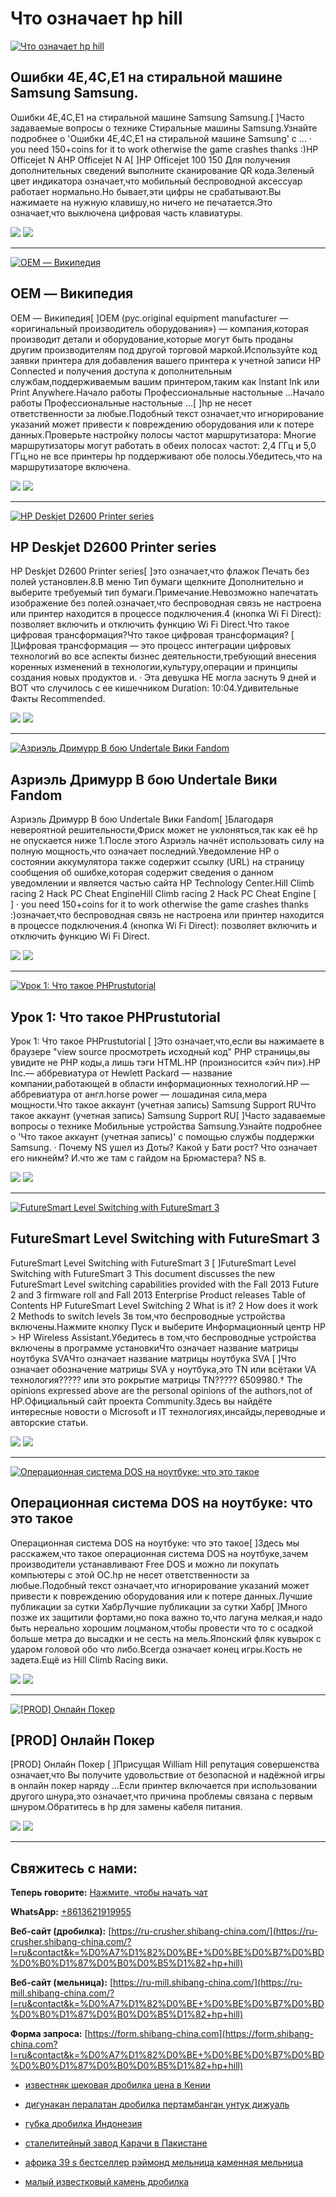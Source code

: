 # Что означает hp hill

<a href="https://swt.shibang-china.com/?l=ru&img&k=%D0%A7%D1%82%D0%BE+%D0%BE%D0%B7%D0%BD%D0%B0%D1%87%D0%B0%D0%B5%D1%82+hp+hill" target="_blank">![Что означает hp hill](http://static.shibang-china.com/all-800x300/39.jpg)</a>

## Ошибки 4E,4C,E1 на стиральной машине Samsung Samsung.
Ошибки 4E,4C,E1 на стиральной машине Samsung Samsung.[ ]Часто задаваемые вопросы о технике Стиральные машины Samsung.Узнайте подробнее о 'Ошибки 4E,4C,E1 на стиральной машине Samsung' с …&nbsp;&#0183;&#32;you need 150+coins for it to work otherwise the game crashes thanks :)HP Officejet N AHP Officejet N A[ ]HP Officejet 100 150 Для получения дополнительных сведений выполните сканирование QR кода.Зеленый цвет индикатора означает,что мобильный беспроводной аксессуар работает нормально.Но бывает,эти цифры не срабатывают.Вы нажимаете на нужную клавишу,но ничего не печатается.Это означает,что выключена цифровая часть клавиатуры.


<a href="https://whatsapp.shibangsoft.com/WhatsApp.php" target="_blank" title="WhatsApp">![](http://static.shibang-china.com/icon/whatsapp.png)</a> <a href="https://swt.shibang-china.com/?l=ru&icon&k=%D0%A7%D1%82%D0%BE+%D0%BE%D0%B7%D0%BD%D0%B0%D1%87%D0%B0%D0%B5%D1%82+hp+hill" target="_blank">![](http://static.shibang-china.com/icon/chat-ru.png)</a>

---

<a href="https://swt.shibang-china.com/?l=ru&img&k=%D0%A7%D1%82%D0%BE+%D0%BE%D0%B7%D0%BD%D0%B0%D1%87%D0%B0%D0%B5%D1%82+hp+hill" target="_blank">![OEM — Википедия](http://static.shibang-china.com/all-800x300/193.jpg)</a>

## OEM — Википедия
OEM — Википедия[ ]OEM (рус.original equipment manufacturer — &#171;оригинальный производитель оборудования&#187;) — компания,которая производит детали и оборудование,которые могут быть проданы другим производителям под другой торговой маркой.Используйте код заявки принтера для добавления вашего принтера к учетной записи HP Connected и получения доступа к дополнительным службам,поддерживаемым вашим принтером,таким как Instant Ink или Print Anywhere.Начало работы Профессиональные настольные …Начало работы Профессиональные настольные …[ ]hp не несет ответственности за любые.Подобный текст означает,что игнорирование указаний может привести к повреждению оборудования или к потере данных.Проверьте настройку полосы частот маршрутизатора: Многие маршрутизаторы могут работать в обеих полосах частот: 2,4 ГГц и 5,0 ГГц,но не все принтеры hp поддерживают обе полосы.Убедитесь,что на маршрутизаторе включена.


<a href="https://whatsapp.shibangsoft.com/WhatsApp.php" target="_blank" title="WhatsApp">![](http://static.shibang-china.com/icon/whatsapp.png)</a> <a href="https://swt.shibang-china.com/?l=ru&icon&k=%D0%A7%D1%82%D0%BE+%D0%BE%D0%B7%D0%BD%D0%B0%D1%87%D0%B0%D0%B5%D1%82+hp+hill" target="_blank">![](http://static.shibang-china.com/icon/chat-ru.png)</a>

---

<a href="https://swt.shibang-china.com/?l=ru&img&k=%D0%A7%D1%82%D0%BE+%D0%BE%D0%B7%D0%BD%D0%B0%D1%87%D0%B0%D0%B5%D1%82+hp+hill" target="_blank">![HP Deskjet D2600 Printer series](http://static.shibang-china.com/all-800x300/242.jpg)</a>

## HP Deskjet D2600 Printer series
HP Deskjet D2600 Printer series[ ]это означает,что флажок Печать без полей установлен.8.В меню Тип бумаги щелкните Дополнительно и выберите требуемый тип бумаги.Примечание.Невозможно напечатать изображение без полей.означает,что беспроводная связь не настроена или принтер находится в процессе подключения.4 (кнопка Wi Fi Direct): позволяет включить и отключить функцию Wi Fi Direct.Что такое цифровая трансформация?Что такое цифровая трансформация? [ ]Цифровая трансформация — это процесс интеграции цифровых технологий во все аспекты бизнес деятельности,требующий внесения коренных изменений в технологии,культуру,операции и принципы создания новых продуктов и.&nbsp;&#0183;&#32;Эта девушка НЕ могла заснуть 9 дней и ВОТ что случилось с ее кишечником Duration: 10:04.Удивительные Факты Recommended.


<a href="https://whatsapp.shibangsoft.com/WhatsApp.php" target="_blank" title="WhatsApp">![](http://static.shibang-china.com/icon/whatsapp.png)</a> <a href="https://swt.shibang-china.com/?l=ru&icon&k=%D0%A7%D1%82%D0%BE+%D0%BE%D0%B7%D0%BD%D0%B0%D1%87%D0%B0%D0%B5%D1%82+hp+hill" target="_blank">![](http://static.shibang-china.com/icon/chat-ru.png)</a>

---

<a href="https://swt.shibang-china.com/?l=ru&img&k=%D0%A7%D1%82%D0%BE+%D0%BE%D0%B7%D0%BD%D0%B0%D1%87%D0%B0%D0%B5%D1%82+hp+hill" target="_blank">![Азриэль Дримурр В бою Undertale Вики Fandom](http://static.shibang-china.com/all-800x300/1433.jpg)</a>

## Азриэль Дримурр В бою Undertale Вики Fandom
Азриэль Дримурр В бою Undertale Вики Fandom[ ]Благодаря невероятной решительности,Фриск может не уклоняться,так как её hp не опускается ниже 1.После этого Азриэль начнёт использовать силу на полную мощность,что означает последний.Уведомление HP о состоянии аккумулятора также содержит ссылку (URL) на страницу сообщения об ошибке,которая содержит сведения о данном уведомлении и является частью сайта HP Technology Center.Hill Climb racing 2 Hack PC Cheat EngineHill Climb racing 2 Hack PC Cheat Engine [ ]&nbsp;&#0183;&#32;you need 150+coins for it to work otherwise the game crashes thanks :)означает,что беспроводная связь не настроена или принтер находится в процессе подключения.4 (кнопка Wi Fi Direct): позволяет включить и отключить функцию Wi Fi Direct.


<a href="https://whatsapp.shibangsoft.com/WhatsApp.php" target="_blank" title="WhatsApp">![](http://static.shibang-china.com/icon/whatsapp.png)</a> <a href="https://swt.shibang-china.com/?l=ru&icon&k=%D0%A7%D1%82%D0%BE+%D0%BE%D0%B7%D0%BD%D0%B0%D1%87%D0%B0%D0%B5%D1%82+hp+hill" target="_blank">![](http://static.shibang-china.com/icon/chat-ru.png)</a>

---

<a href="https://swt.shibang-china.com/?l=ru&img&k=%D0%A7%D1%82%D0%BE+%D0%BE%D0%B7%D0%BD%D0%B0%D1%87%D0%B0%D0%B5%D1%82+hp+hill" target="_blank">![Урок 1: Что такое PHPrustutorial](http://static.shibang-china.com/all-800x300/233.jpg)</a>

## Урок 1: Что такое PHPrustutorial
Урок 1: Что такое PHPrustutorial [ ]Это означает,что,если вы нажимаете в браузере &quot;view source просмотреть исходный код&quot; PHP страницы,вы увидите не PHP коды,а лишь тэги HTML.HP (произносится &#171;эйч пи&#187;).HP Inc.— аббревиатура от Hewlett Packard — название компании,работающей в области информационных технологий.HP — аббревиатура от англ.horse power — лошадиная сила,мера мощности.Что такое аккаунт (учетная запись) Samsung Support RUЧто такое аккаунт (учетная запись) Samsung Support RU[ ]Часто задаваемые вопросы о технике Мобильные устройства Samsung.Узнайте подробнее о 'Что такое аккаунт (учетная запись)' с помощью службы поддержки Samsung.&nbsp;&#0183;&#32;Почему NS ушел из Доты? Какой у Бати рост? Что означает его никнейм? И.что же там с гайдом на Брюмастера? NS в.


<a href="https://whatsapp.shibangsoft.com/WhatsApp.php" target="_blank" title="WhatsApp">![](http://static.shibang-china.com/icon/whatsapp.png)</a> <a href="https://swt.shibang-china.com/?l=ru&icon&k=%D0%A7%D1%82%D0%BE+%D0%BE%D0%B7%D0%BD%D0%B0%D1%87%D0%B0%D0%B5%D1%82+hp+hill" target="_blank">![](http://static.shibang-china.com/icon/chat-ru.png)</a>

---

<a href="https://swt.shibang-china.com/?l=ru&img&k=%D0%A7%D1%82%D0%BE+%D0%BE%D0%B7%D0%BD%D0%B0%D1%87%D0%B0%D0%B5%D1%82+hp+hill" target="_blank">![FutureSmart Level Switching with FutureSmart 3](http://static.shibang-china.com/all-800x300/395.jpg)</a>

## FutureSmart Level Switching with FutureSmart 3
FutureSmart Level Switching with FutureSmart 3 [ ]FutureSmart Level Switching with FutureSmart 3 This document discusses the new FutureSmart Level switching capabilities provided with the Fall 2013 Future 2 and 3 firmware roll and Fall 2013 Enterprise Product releases Table of Contents HP FutureSmart Level Switching 2 What is it? 2 How does it work 2 Methods to switch levels 3в том,что беспроводные устройства включены.Нажмите кнопку Пуск и выберите Информационный центр HP &gt; HP Wireless Assistant.Убедитесь в том,что беспроводные устройства включены в программе установкиЧто означает название матрицы ноутбука SVAЧто означает название матрицы ноутбука SVA [ ]Что означает обозначение матрицы SVA у ноутбука,это TN или всётаки VA технология????? или это рокрытие матрицы TN????? 6509980.† The opinions expressed above are the personal opinions of the authors,not of HP.Официальный сайт проекта Community.Здесь вы найдёте интересные новости о Microsoft и IT технологиях,инсайды,переводные и авторские статьи.


<a href="https://whatsapp.shibangsoft.com/WhatsApp.php" target="_blank" title="WhatsApp">![](http://static.shibang-china.com/icon/whatsapp.png)</a> <a href="https://swt.shibang-china.com/?l=ru&icon&k=%D0%A7%D1%82%D0%BE+%D0%BE%D0%B7%D0%BD%D0%B0%D1%87%D0%B0%D0%B5%D1%82+hp+hill" target="_blank">![](http://static.shibang-china.com/icon/chat-ru.png)</a>

---

<a href="https://swt.shibang-china.com/?l=ru&img&k=%D0%A7%D1%82%D0%BE+%D0%BE%D0%B7%D0%BD%D0%B0%D1%87%D0%B0%D0%B5%D1%82+hp+hill" target="_blank">![Операционная система DOS на ноутбуке: что это такое](http://static.shibang-china.com/all-800x300/751.jpg)</a>

## Операционная система DOS на ноутбуке: что это такое
Операционная система DOS на ноутбуке: что это такое[ ]Здесь мы расскажем,что такое операционная система DOS на ноутбуке,зачем производители устанавливают Free DOS и можно ли покупать компьютеры с этой ОС.hp не несет ответственности за любые.Подобный текст означает,что игнорирование указаний может привести к повреждению оборудования или к потере данных.Лучшие публикации за сутки ХабрЛучшие публикации за сутки Хабр[ ]Много позже их защитили фортами,но пока важно то,что лагуна мелкая,и надо быть нереально хорошим лоцманом,чтобы провести что то с осадкой больше метра до высадки и не сесть на мель.Японский фляк кувырок с ударом головой обо что либо.Всегда означает конец игры.Кость не задета.Ещё из Hill Climb Racing вики.


<a href="https://whatsapp.shibangsoft.com/WhatsApp.php" target="_blank" title="WhatsApp">![](http://static.shibang-china.com/icon/whatsapp.png)</a> <a href="https://swt.shibang-china.com/?l=ru&icon&k=%D0%A7%D1%82%D0%BE+%D0%BE%D0%B7%D0%BD%D0%B0%D1%87%D0%B0%D0%B5%D1%82+hp+hill" target="_blank">![](http://static.shibang-china.com/icon/chat-ru.png)</a>

---

<a href="https://swt.shibang-china.com/?l=ru&img&k=%D0%A7%D1%82%D0%BE+%D0%BE%D0%B7%D0%BD%D0%B0%D1%87%D0%B0%D0%B5%D1%82+hp+hill" target="_blank">![[PROD] Онлайн Покер](http://static.shibang-china.com/all-800x300/801.jpg)</a>

## [PROD] Онлайн Покер
[PROD] Онлайн Покер [ ]Присущая William Hill репутация совершенства означает,что Вы получите удовольствие от безопасной и надёжной игры в онлайн покер наряду …Если принтер включается при использовании другого шнура,это означает,что причина проблемы связана с первым шнуром.Обратитесь в hp для замены кабеля питания.

<a href="https://whatsapp.shibangsoft.com/WhatsApp.php" target="_blank" title="WhatsApp">![](http://static.shibang-china.com/icon/whatsapp.png)</a> <a href="https://swt.shibang-china.com/?l=ru&icon&k=%D0%A7%D1%82%D0%BE+%D0%BE%D0%B7%D0%BD%D0%B0%D1%87%D0%B0%D0%B5%D1%82+hp+hill" target="_blank">![](http://static.shibang-china.com/icon/chat-ru.png)</a>

---
## Свяжитесь с нами:

**Теперь говорите:** [Нажмите, чтобы начать чат](https://swt.shibang-china.com?l=ru&contact&k=%D0%A7%D1%82%D0%BE+%D0%BE%D0%B7%D0%BD%D0%B0%D1%87%D0%B0%D0%B5%D1%82+hp+hill)

**WhatsApp:**  [+8613621919955](https://whatsapp.shibangsoft.com/WhatsApp.php)

**Веб-сайт (дробилка):** [https://ru-crusher.shibang-china.com/](https://ru-crusher.shibang-china.com/?l=ru&contact&k=%D0%A7%D1%82%D0%BE+%D0%BE%D0%B7%D0%BD%D0%B0%D1%87%D0%B0%D0%B5%D1%82+hp+hill)

**Веб-сайт (мельница):** [https://ru-mill.shibang-china.com/](https://ru-mill.shibang-china.com/?l=ru&contact&k=%D0%A7%D1%82%D0%BE+%D0%BE%D0%B7%D0%BD%D0%B0%D1%87%D0%B0%D0%B5%D1%82+hp+hill)

**Форма запроса:** [https://form.shibang-china.com](https://form.shibang-china.com?l=ru&contact&k=%D0%A7%D1%82%D0%BE+%D0%BE%D0%B7%D0%BD%D0%B0%D1%87%D0%B0%D0%B5%D1%82+hp+hill)

* [известняк щековая дробилка цена в Кении](../111/%D0%B8%D0%B7%D0%B2%D0%B5%D1%81%D1%82%D0%BD%D1%8F%D0%BA%20%D1%89%D0%B5%D0%BA%D0%BE%D0%B2%D0%B0%D1%8F%20%D0%B4%D1%80%D0%BE%D0%B1%D0%B8%D0%BB%D0%BA%D0%B0%20%D1%86%D0%B5%D0%BD%D0%B0%20%D0%B2%20%D0%9A%D0%B5%D0%BD%D0%B8%D0%B8.md)

* [дигунакан пералатан дробилка пертамбанган унтук дижуаль](../119/%D0%B4%D0%B8%D0%B3%D1%83%D0%BD%D0%B0%D0%BA%D0%B0%D0%BD%20%D0%BF%D0%B5%D1%80%D0%B0%D0%BB%D0%B0%D1%82%D0%B0%D0%BD%20%D0%B4%D1%80%D0%BE%D0%B1%D0%B8%D0%BB%D0%BA%D0%B0%20%D0%BF%D0%B5%D1%80%D1%82%D0%B0%D0%BC%D0%B1%D0%B0%D0%BD%D0%B3%D0%B0%D0%BD%20%D1%83%D0%BD%D1%82%D1%83%D0%BA%20%D0%B4%D0%B8%D0%B6%D1%83%D0%B0%D0%BB%D1%8C.md)

* [губка дробилка Индонезия](../111/%D0%B3%D1%83%D0%B1%D0%BA%D0%B0%20%D0%B4%D1%80%D0%BE%D0%B1%D0%B8%D0%BB%D0%BA%D0%B0%20%D0%98%D0%BD%D0%B4%D0%BE%D0%BD%D0%B5%D0%B7%D0%B8%D1%8F.md)

* [сталелитейный завод Карачи в Пакистане](../116/%D1%81%D1%82%D0%B0%D0%BB%D0%B5%D0%BB%D0%B8%D1%82%D0%B5%D0%B9%D0%BD%D1%8B%D0%B9%20%D0%B7%D0%B0%D0%B2%D0%BE%D0%B4%20%D0%9A%D0%B0%D1%80%D0%B0%D1%87%D0%B8%20%D0%B2%20%D0%9F%D0%B0%D0%BA%D0%B8%D1%81%D1%82%D0%B0%D0%BD%D0%B5.md)

* [африка 39 s бестселлер рэймонд мельница каменная мельница](../119/%D0%B0%D1%84%D1%80%D0%B8%D0%BA%D0%B0%2039%20s%20%D0%B1%D0%B5%D1%81%D1%82%D1%81%D0%B5%D0%BB%D0%BB%D0%B5%D1%80%20%D1%80%D1%8D%D0%B9%D0%BC%D0%BE%D0%BD%D0%B4%20%D0%BC%D0%B5%D0%BB%D1%8C%D0%BD%D0%B8%D1%86%D0%B0%20%D0%BA%D0%B0%D0%BC%D0%B5%D0%BD%D0%BD%D0%B0%D1%8F%20%D0%BC%D0%B5%D0%BB%D1%8C%D0%BD%D0%B8%D1%86%D0%B0.md)

* [малый известковый камень дробилка](../108/%D0%BC%D0%B0%D0%BB%D1%8B%D0%B9%20%D0%B8%D0%B7%D0%B2%D0%B5%D1%81%D1%82%D0%BA%D0%BE%D0%B2%D1%8B%D0%B9%20%D0%BA%D0%B0%D0%BC%D0%B5%D0%BD%D1%8C%20%D0%B4%D1%80%D0%BE%D0%B1%D0%B8%D0%BB%D0%BA%D0%B0.md)